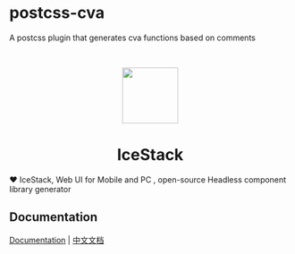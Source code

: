 # postcss-cva

A postcss plugin that generates cva functions based on comments

<br>

<p align="center">
<img src="https://github.com/sonofmagic/icestack/raw/main/assets/logo.svg" style="width:100px;" />
</p>

<h1 align="center">IceStack</h1>

❤️ IceStack, Web UI for Mobile and PC , open-source Headless component library generator

## Documentation

[Documentation](https://ui.icebreaker.top/docs/cva-generate) | [中文文档](https://ui.icebreaker.top/zh-CN/docs/cva-generate)
